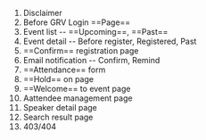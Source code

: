 1. Disclaimer
2. Before GRV Login ==Page==
3. Event list -- ==Upcoming==, ==Past==
4. Event detail -- Before register, Registered, Past
5. ==Confirm== registration page
6. Email notification -- Confirm, Remind
7. ==Attendance== form
8. ==Hold== on page
9. ==Welcome== to event page
10. Aattendee management page
11. Speaker detail page
12. Search result page
13. 403/404